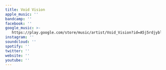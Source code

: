```yaml
---
title: Void Vision
apple_music: ''
bandcamp: ''
facebook: ''
google_music: >-
   https://play.google.com/store/music/artist/Void_Vision?id=A5j5rdjybldotxt45w26q5suheq
instagram: ''
soundcloud: ''
spotify: ''
twitter: ''
website: ''
youtube: ''
---
```

